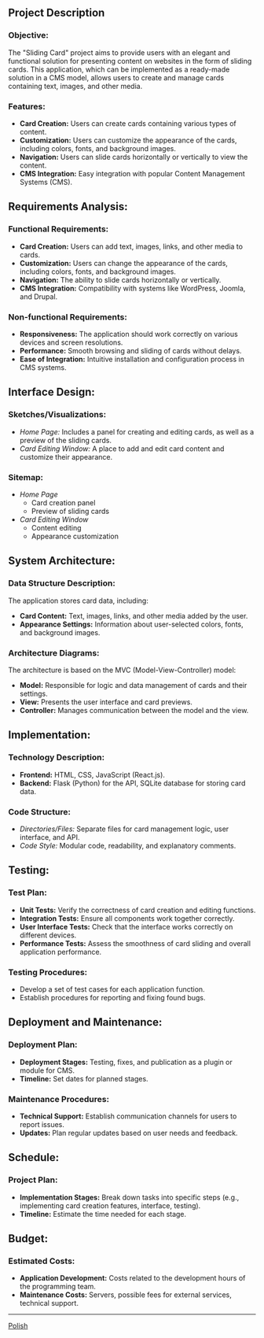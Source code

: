 ## Project Description

### Objective:

The "Sliding Card" project aims to provide users with an elegant and functional solution for presenting content on websites in the form of sliding cards. This application, which can be implemented as a ready-made solution in a CMS model, allows users to create and manage cards containing text, images, and other media.

### Features:

- **Card Creation:** Users can create cards containing various types of content.
- **Customization:** Users can customize the appearance of the cards, including colors, fonts, and background images.
- **Navigation:** Users can slide cards horizontally or vertically to view the content.
- **CMS Integration:** Easy integration with popular Content Management Systems (CMS).

## Requirements Analysis:

### Functional Requirements:

- **Card Creation:** Users can add text, images, links, and other media to cards.
- **Customization:** Users can change the appearance of the cards, including colors, fonts, and background images.
- **Navigation:** The ability to slide cards horizontally or vertically.
- **CMS Integration:** Compatibility with systems like WordPress, Joomla, and Drupal.

### Non-functional Requirements:

- **Responsiveness:** The application should work correctly on various devices and screen resolutions.
- **Performance:** Smooth browsing and sliding of cards without delays.
- **Ease of Integration:** Intuitive installation and configuration process in CMS systems.

## Interface Design:

### Sketches/Visualizations:

- _Home Page:_ Includes a panel for creating and editing cards, as well as a preview of the sliding cards.
- _Card Editing Window:_ A place to add and edit card content and customize their appearance.

### Sitemap:

- _Home Page_
  - Card creation panel
  - Preview of sliding cards
- _Card Editing Window_
  - Content editing
  - Appearance customization

## System Architecture:

### Data Structure Description:

The application stores card data, including:

- **Card Content:** Text, images, links, and other media added by the user.
- **Appearance Settings:** Information about user-selected colors, fonts, and background images.

### Architecture Diagrams:

The architecture is based on the MVC (Model-View-Controller) model:

- **Model:** Responsible for logic and data management of cards and their settings.
- **View:** Presents the user interface and card previews.
- **Controller:** Manages communication between the model and the view.

## Implementation:

### Technology Description:

- **Frontend:** HTML, CSS, JavaScript (React.js).
- **Backend:** Flask (Python) for the API, SQLite database for storing card data.

### Code Structure:

- _Directories/Files:_ Separate files for card management logic, user interface, and API.
- _Code Style:_ Modular code, readability, and explanatory comments.

## Testing:

### Test Plan:

- **Unit Tests:** Verify the correctness of card creation and editing functions.
- **Integration Tests:** Ensure all components work together correctly.
- **User Interface Tests:** Check that the interface works correctly on different devices.
- **Performance Tests:** Assess the smoothness of card sliding and overall application performance.

### Testing Procedures:

- Develop a set of test cases for each application function.
- Establish procedures for reporting and fixing found bugs.

## Deployment and Maintenance:

### Deployment Plan:

- **Deployment Stages:** Testing, fixes, and publication as a plugin or module for CMS.
- **Timeline:** Set dates for planned stages.

### Maintenance Procedures:

- **Technical Support:** Establish communication channels for users to report issues.
- **Updates:** Plan regular updates based on user needs and feedback.

## Schedule:

### Project Plan:

- **Implementation Stages:** Break down tasks into specific steps (e.g., implementing card creation features, interface, testing).
- **Timeline:** Estimate the time needed for each stage.

## Budget:

### Estimated Costs:

- **Application Development:** Costs related to the development hours of the programming team.
- **Maintenance Costs:** Servers, possible fees for external services, technical support.

---

[Polish](<Documents/README(PL).md>)

